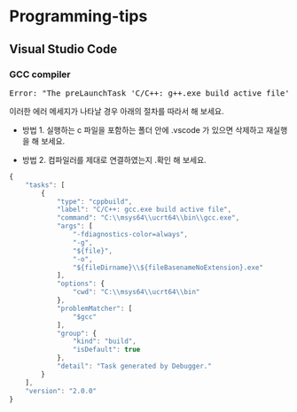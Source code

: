 # Programming-tips

## Visual Studio Code
### GCC compiler
<pre>
Error: "The preLaunchTask 'C/C++: g++.exe build active file' terminated with exit code 1"
</pre>

이러한 에러 메세지가 나타날 경우 아래의 절차를 따라서 해 보세요.   

* 방법 1. 실행하는 c 파일을 포함하는 폴더 안에 .vscode 가 있으면 삭제하고 재실행을 해 보세요.   
   
* 방법 2. 컴파일러를 제대로 연결하였는지 .확인 해 보세요.   
```javascript
{
    "tasks": [
        {
            "type": "cppbuild",
            "label": "C/C++: gcc.exe build active file",
            "command": "C:\\msys64\\ucrt64\\bin\\gcc.exe",
            "args": [
                "-fdiagnostics-color=always",
                "-g",
                "${file}",
                "-o",
                "${fileDirname}\\${fileBasenameNoExtension}.exe"
            ],
            "options": {
                "cwd": "C:\\msys64\\ucrt64\\bin"
            },
            "problemMatcher": [
                "$gcc"
            ],
            "group": {
                "kind": "build",
                "isDefault": true
            },
            "detail": "Task generated by Debugger."
        }
    ],
    "version": "2.0.0"
}
```
